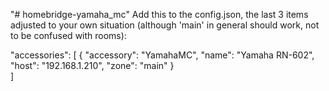 "# homebridge-yamaha_mc" 
Add this to the config.json, the last 3 items adjusted to your own situation
(although 'main' in general should work, not to be confused with rooms):

"accessories": [
        {
          "accessory": "YamahaMC",
          "name": "Yamaha RN-602",
          "host": "192.168.1.210",
          "zone": "main"
        }   
    ]
